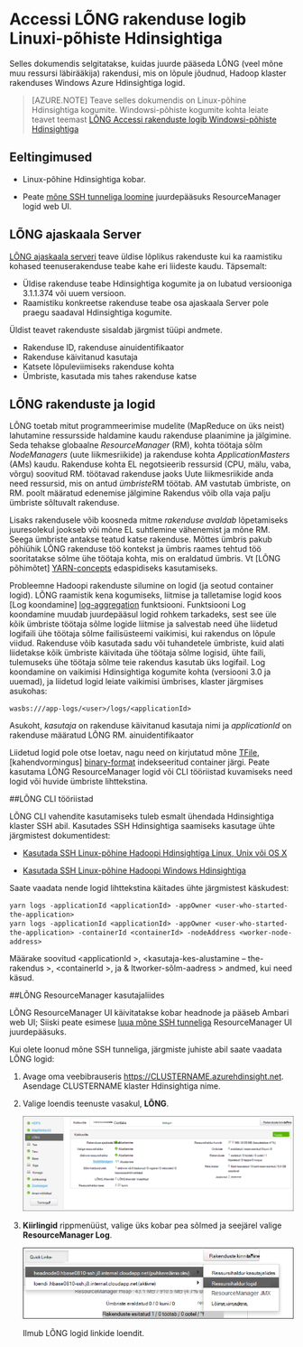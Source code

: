 <properties
    pageTitle="Accessi Hadoopi LÕNG rakenduse logib Linux-põhine Hdinsightiga | Microsoft Azure'i"
    description="Saate teada, kuidas juurdepääs LÕNG logid Linux-põhine Hdinsightiga (Hadoopi) klaster käsurea ja veebibrauseri abil."
    services="hdinsight"
    documentationCenter=""
    tags="azure-portal"
    authors="Blackmist" 
    manager="jhubbard"
    editor="cgronlun"/>

<tags
    ms.service="hdinsight"
    ms.workload="big-data"
    ms.tgt_pltfrm="na"
    ms.devlang="na"
    ms.topic="article"
    ms.date="10/21/2016"
    ms.author="larryfr"/>

# <a name="access-yarn-application-logs-on-linux-based-hdinsight"></a>Accessi LÕNG rakenduse logib Linuxi-põhiste Hdinsightiga 

Selles dokumendis selgitatakse, kuidas juurde pääseda LÕNG (veel mõne muu ressursi läbirääkija) rakendusi, mis on lõpule jõudnud, Hadoop klaster rakenduses Windows Azure Hdinsightiga logid.

> [AZURE.NOTE] Teave selles dokumendis on Linux-põhine Hdinsightiga kogumite. Windowsi-põhiste kogumite kohta leiate teavet teemast [LÕNG Accessi rakenduste logib Windowsi-põhiste Hdinsightiga](hdinsight-hadoop-access-yarn-app-logs.md)

## <a name="prerequisites"></a>Eeltingimused

* Linux-põhine Hdinsightiga kobar.

* Peate [mõne SSH tunneliga loomine](hdinsight-linux-ambari-ssh-tunnel.md) juurdepääsuks ResourceManager logid web UI.

## <a name="YARNTimelineServer"></a>LÕNG ajaskaala Server

[LÕNG ajaskaala serveri](http://hadoop.apache.org/docs/r2.4.0/hadoop-yarn/hadoop-yarn-site/TimelineServer.html) teave üldise lõplikus rakenduste kui ka raamistiku kohased teenuserakenduse teabe kahe eri liideste kaudu. Täpsemalt:

* Üldise rakenduse teabe Hdinsightiga kogumite ja on lubatud versiooniga 3.1.1.374 või uuem versioon.
* Raamistiku konkreetse rakenduse teabe osa ajaskaala Server pole praegu saadaval Hdinsightiga kogumite.

Üldist teavet rakenduste sisaldab järgmist tüüpi andmete.

* Rakenduse ID, rakenduse ainuidentifikaator
* Rakenduse käivitanud kasutaja
* Katsete lõpuleviimiseks rakenduse kohta
* Ümbriste, kasutada mis tahes rakenduse katse

## <a name="YARNAppsAndLogs"></a>LÕNG rakenduste ja logid

LÕNG toetab mitut programmeerimise mudelite (MapReduce on üks neist) lahutamine ressursside haldamine kaudu rakenduse plaanimine ja jälgimine. Seda tehakse globaalne *ResourceManager* (RM), kohta töötaja sõlm *NodeManagers* (uute liikmesriikide) ja rakenduse kohta *ApplicationMasters* (AMs) kaudu. Rakenduse kohta EL negotsieerib ressursid (CPU, mälu, vaba, võrgu) soovitud RM. töötavad rakenduse jaoks Uute liikmesriikide anda need ressursid, mis on antud *ümbriste*RM töötab. AM vastutab ümbriste, on RM. poolt määratud edenemise jälgimine Rakendus võib olla vaja palju ümbriste sõltuvalt rakenduse.

Lisaks rakendusele võib koosneda mitme *rakenduse avaldab* lõpetamiseks juuresolekul jookseb või mõne EL suhtlemine vähenemist ja mõne RM. Seega ümbriste antakse teatud katse rakenduse. Mõttes ümbris pakub põhiühik LÕNG rakenduse töö kontekst ja ümbris raames tehtud töö sooritatakse sõlme ühe töötaja kohta, mis on eraldatud ümbris. Vt [LÕNG põhimõtet] [ YARN-concepts] edaspidiseks kasutamiseks.

Probleemne Hadoopi rakenduste silumine on logid (ja seotud container logid). LÕNG raamistik kena kogumiseks, liitmise ja talletamise logid koos [Log koondamine] [ log-aggregation] funktsiooni. Funktsiooni Log koondamine muudab juurdepääsul logid rohkem tarkadeks, sest see üle kõik ümbriste töötaja sõlme logide liitmise ja salvestab need ühe liidetud logifaili ühe töötaja sõlme failisüsteemi vaikimisi, kui rakendus on lõpule viidud. Rakenduse võib kasutada sadu või tuhandetele ümbriste, kuid alati liidetakse kõik ümbriste käivitada ühe töötaja sõlme logisid, ühte faili, tulemuseks ühe töötaja sõlme teie rakendus kasutab üks logifail. Log koondamine on vaikimisi Hdinsightiga kogumite kohta (versiooni 3.0 ja uuemad), ja liidetud logid leiate vaikimisi ümbrises, klaster järgmises asukohas:

    wasbs:///app-logs/<user>/logs/<applicationId>

Asukoht, *kasutaja* on rakenduse käivitanud kasutaja nimi ja *applicationId* on rakenduse määratud LÕNG RM. ainuidentifikaator

Liidetud logid pole otse loetav, nagu need on kirjutatud mõne [TFile][T-file], [kahendvormingus] [ binary-format] indekseeritud container järgi. Peate kasutama LÕNG ResourceManager logid või CLI tööriistad kuvamiseks need logid või huvide ümbriste lihttekstina. 

##<a name="yarn-cli-tools"></a>LÕNG CLI tööriistad

LÕNG CLI vahendite kasutamiseks tuleb esmalt ühendada Hdinsightiga klaster SSH abil. Kasutades SSH Hdinsightiga saamiseks kasutage ühte järgmistest dokumentidest:

- [Kasutada SSH Linux-põhine Hadoopi Hdinsightiga Linux, Unix või OS X](hdinsight-hadoop-linux-use-ssh-unix.md)

- [Kasutada SSH Linux-põhine Hadoopi Windows Hdinsightiga](hdinsight-hadoop-linux-use-ssh-windows.md)
    
Saate vaadata nende logid lihttekstina käitades ühte järgmistest käskudest:

    yarn logs -applicationId <applicationId> -appOwner <user-who-started-the-application>
    yarn logs -applicationId <applicationId> -appOwner <user-who-started-the-application> -containerId <containerId> -nodeAddress <worker-node-address>
    
Määrake soovitud &lt;applicationId >, &lt;kasutaja-kes-alustamine – the-rakendus >, &lt;containerId >, ja & ltworker-sõlm-aadress > andmed, kui need käsud.

##<a name="yarn-resourcemanager-ui"></a>LÕNG ResourceManager kasutajaliides

LÕNG ResourceManager UI käivitatakse kobar headnode ja pääseb Ambari web UI; Siiski peate esimese [luua mõne SSH tunneliga](hdinsight-linux-ambari-ssh-tunnel.md) ResourceManager UI juurdepääsuks.

Kui olete loonud mõne SSH tunneliga, järgmiste juhiste abil saate vaadata LÕNG logid:

1. Avage oma veebibrauseris https://CLUSTERNAME.azurehdinsight.net. Asendage CLUSTERNAME klaster Hdinsightiga nime.

2. Valige loendis teenuste vasakul, __LÕNG__.

    ![Valitud lõng teenuse](./media/hdinsight-hadoop-access-yarn-app-logs-linux/yarnservice.png)

3. __Kiirlingid__ rippmenüüst, valige üks kobar pea sõlmed ja seejärel valige __ResourceManager Log__.

    ![Lõng kiirülevaate linnks](./media/hdinsight-hadoop-access-yarn-app-logs-linux/yarnquicklinks.png)
    
    Ilmub LÕNG logid linkide loendit.

[YARN-timeline-server]:http://hadoop.apache.org/docs/r2.4.0/hadoop-yarn/hadoop-yarn-site/TimelineServer.html
[log-aggregation]:http://hortonworks.com/blog/simplifying-user-logs-management-and-access-in-yarn/
[T-file]:https://issues.apache.org/jira/secure/attachment/12396286/TFile%20Specification%2020081217.pdf
[binary-format]:https://issues.apache.org/jira/browse/HADOOP-3315
[YARN-concepts]:http://hortonworks.com/blog/apache-hadoop-yarn-concepts-and-applications/
